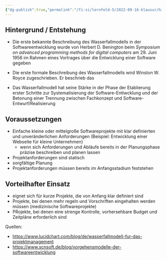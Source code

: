 ```yaml
---
{"dg-publish":true,"permalink":"/fi-si/lernfeld-5/2022-09-16-klausur/hintergrund-voraussetzungen-einsatz-wasserfallmodell/"}
---
```



## Hintergrund / Entstehung

- Die erste bekannte Beschreibung des Wasserfallmodells in der Softwareentwicklung wurde von Herbert D. Benington beim _Symposium on advanced programming methods for digital computers_ am 29. Juni 1956 im Rahmen eines Vortrages über die Entwicklung einer Software gegeben

- Die erste formale Beschreibung des Wasserfallmodells wird Winston W. Royce zugeschrieben. Er beschrieb das 

- Das Wasserfallmodell hat seine Stärke in der Phase der Etablierung erster Schritte zur Systematisierung der Software-Entiwcklung und der Betonung einer Trennung zwischen Fachkonzept und Software-Entwurf/Realisierung

## Voraussetzungen

- Einfache kleine oder mittelgroße Softwareprojekte mit klar definierten und unveränderlichen Anforderungen (Beispiel: Entwicklung einer Webseite für kleine Unternehmen)
	- wenn sich Anforderungen und Abläufe bereits in der Planungsphase präzise beschreiben und planen lassen     
- Projektanforderungen sind statisch
- sorgfältige Planung 
- Projektanforderungen müssen bereits im Anfangsstadium feststehen

## Vorteilhafter Einsatz

- eignet sich für kurze Projekte, die von Anfang klar definiert sind
- Projekte, bei denen mehr regeln und Vorschriften eingehalten werden müssen (medizinische Softwareprojekte)
- PRojekte, bei denen eine strenge Kontrolle, vorhersehbare Budget und Zeitpläne erforderlich sind



Quellen: 
- https://www.lucidchart.com/blog/de/wasserfallmodell-fur-das-projektmanagement
- https://www.scnsoft.de/blog/vorgehensmodelle-der-softwareentwicklung